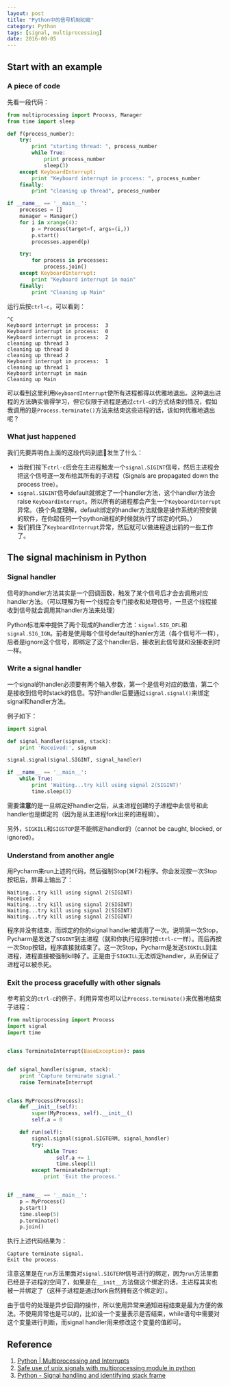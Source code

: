 ```yaml
---
layout: post
title: "Python中的信号机制初窥"
category: Python
tags: [signal, multiprocessing]
date: 2016-09-05
---
```


## Start with an example

### A piece of code

先看一段代码：

```python
from multiprocessing import Process, Manager
from time import sleep

def f(process_number):
    try:
        print "starting thread: ", process_number
        while True:
            print process_number
            sleep(3)
    except KeyboardInterrupt:
        print "Keyboard interrupt in process: ", process_number
    finally:
        print "cleaning up thread", process_number

if __name__ == '__main__':
    processes = []
    manager = Manager()
    for i in xrange(4):
        p = Process(target=f, args=(i,))
        p.start()
        processes.append(p)

    try:
        for process in processes:
            process.join()
    except KeyboardInterrupt:
        print "Keyboard interrupt in main"
    finally:
        print "Cleaning up Main"
```

运行后按`ctrl-c`，可以看到：

```
^C
Keyboard interrupt in process:  3
Keyboard interrupt in process:  0
Keyboard interrupt in process:  2
cleaning up thread 3
cleaning up thread 0
cleaning up thread 2
Keyboard interrupt in process:  1
cleaning up thread 1
Keyboard interrupt in main
Cleaning up Main
```

可以看到这里利用`KeyboardInterrupt`使所有进程都得以优雅地退出。这种退出进程的方法确实值得学习，但它仅限于进程是通过`ctrl-c`的方式结束的情况，假如我调用的是`Process.terminate()`方法来结束这些进程的话，该如何优雅地退出呢？

<!--break-->

### What just happened

我们先要弄明白上面的这段代码到底发生了什么：

- 当我们按下`ctrl-c`后会在主进程触发一个`signal.SIGINT`信号，然后主进程会把这个信号逐一发布给其所有的子进程（Signals are propagated down the process tree）。
- `signal.SIGINT`信号default就绑定了一个handler方法，这个handler方法会raise `KeyboardInterrupt`。所以所有的进程都会产生一个`KeyboardInterrupt`异常。（换个角度理解，default绑定的handler方法就像是操作系统的预安装的软件，在你起任何一个python进程的时候就执行了绑定的代码。）
- 我们抓住了`KeyboardInterrupt`异常，然后就可以做进程退出前的一些工作了。

## The signal machinism in Python

### Signal handler

信号的handler方法其实是一个回调函数，触发了某个信号后才会去调用对应handler方法。（可以理解为有一个线程会专门接收和处理信号，一旦这个线程接收到信号就会调用其handler方法来处理）

Python标准库中提供了两个现成的handler方法：`signal.SIG_DFL`和`signal.SIG_IGN`。前者是使用每个信号default的hanler方法（各个信号不一样），后者是ignore这个信号，即绑定了这个handler后，接收到此信号就和没接收到时一样。

### Write a signal handler

一个signal的handler必须要有两个输入参数，第一个是信号对应的数值，第二个是接收到信号时stack的信息。写好handler后要通过`signal.signal()`来绑定signal和handler方法。

例子如下：

```python
import signal

def signal_handler(signum, stack):
    print 'Received:', signum

signal.signal(signal.SIGINT, signal_handler)

if __name__ == '__main__':
    while True:
        print 'Waiting...try kill using signal 2(SIGINT)'
        time.sleep(3)
```

需要**注意**的是一旦绑定好handler之后，从主进程创建的子进程中此信号和此handler也是绑定的（因为是从主进程fork出来的进程嘛）。

另外，`SIGKILL`和`SIGSTOP`是不能绑定handler的（cannot be caught, blocked, or ignored）。

### Understand from another angle

用Pycharm来run上述的代码，然后强制Stop(⌘F2)程序。你会发现按一次Stop按钮后，屏幕上输出了：

```
Waiting...try kill using signal 2(SIGINT)
Received: 2
Waiting...try kill using signal 2(SIGINT)
Waiting...try kill using signal 2(SIGINT)
Waiting...try kill using signal 2(SIGINT)
```

程序并没有结束，而绑定的你的signal handler被调用了一次。说明第一次Stop，Pycharm是发送了`SIGINT`到主进程（就和你执行程序时按`ctrl-c`一样）。而后再按一次Stop按钮，程序直接就结束了。这一次Stop，Pycharm是发送`SIGKILL`到主进程，进程直接被强制kill掉了。正是由于`SIGKILL`无法绑定handler，从而保证了进程可以被杀死。

### Exit the process gracefully with other signals

参考前文的`ctrl-c`的例子，利用异常也可以让`Process.terminate()`来优雅地结束子进程：

```python
from multiprocessing import Process
import signal
import time


class TerminateInterrupt(BaseException): pass


def signal_handler(signum, stack):
    print 'Capture terminate signal.'
    raise TerminateInterrupt


class MyProcess(Process):
    def __init__(self):
        super(MyProcess, self).__init__()
        self.a = 0

    def run(self):
        signal.signal(signal.SIGTERM, signal_handler)
        try:
            while True:
                self.a += 1
                time.sleep(1)
        except TerminateInterrupt:
            print 'Exit the process.'


if __name__ == '__main__':
    p = MyProcess()
    p.start()
    time.sleep(5)
    p.terminate()
    p.join()

```

执行上述代码结果为：

```
Capture terminate signal.
Exit the process.
```

注意这里是在`run`方法里面对`signal.SIGTERM`信号进行的绑定，因为`run`方法里面已经是子进程的空间了，如果是在`__init__`方法做这个绑定的话，主进程其实也被一并绑定了（这样子进程是通过fork自然拥有这个绑定的）。

由于信号的处理是异步回调的操作，所以使用异常来通知进程结束是最为方便的做法。不使用异常也是可以的，比如设一个变量表示是否结束，while语句中需要对这个变量进行判断，而signal handler用来修改这个变量的值即可。

## Reference

1. [Python | Multiprocessing and Interrupts](http://jtushman.github.io/blog/2014/01/14/python-%7C-multiprocessing-and-interrupts/)
2. [Safe use of unix signals with multiprocessing module in python](https://vimmaniac.com/blog/codejunkie/safe-use-of-unix-signals-with-multiprocessing-module-in-python/)
3. [Python - Signal handling and identifying stack frame](http://itsjustsosimple.blogspot.com/2014/01/python-signal-handling-and-identifying.html)